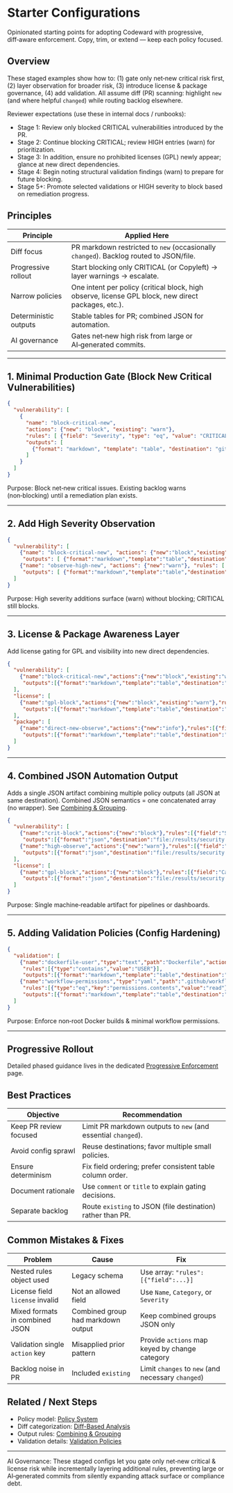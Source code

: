 # Starter Configurations

Opinionated starting points for adopting Codeward with progressive, diff‑aware enforcement. Copy, trim, or extend — keep each policy focused.

## Overview
These staged examples show how to: (1) gate only net‑new critical risk first, (2) layer observation for broader risk, (3) introduce license & package governance, (4) add validation. All assume diff (PR) scanning: highlight `new` (and where helpful `changed`) while routing backlog elsewhere.

Reviewer expectations (use these in internal docs / runbooks):
- Stage 1: Review only blocked CRITICAL vulnerabilities introduced by the PR.
- Stage 2: Continue blocking CRITICAL; review HIGH entries (warn) for prioritization.
- Stage 3: In addition, ensure no prohibited licenses (GPL) newly appear; glance at new direct dependencies.
- Stage 4: Begin noting structural validation findings (warn) to prepare for future blocking.
- Stage 5+: Promote selected validations or HIGH severity to block based on remediation progress.

## Principles
| Principle | Applied Here |
|-----------|--------------|
| Diff focus | PR markdown restricted to `new` (occasionally `changed`). Backlog routed to JSON/file. |
| Progressive rollout | Start blocking only CRITICAL (or Copyleft) → layer warnings → escalate. |
| Narrow policies | One intent per policy (critical block, high observe, license GPL block, new direct packages, etc.). |
| Deterministic outputs | Stable tables for PR; combined JSON for automation. |
| AI governance | Gates net‑new high risk from large or AI‑generated commits. |

---
## 1. Minimal Production Gate (Block New Critical Vulnerabilities)
```json
{
  "vulnerability": [
    {
      "name": "block-critical-new",
      "actions": {"new": "block", "existing": "warn"},
      "rules": [ {"field": "Severity", "type": "eq", "value": "CRITICAL"} ],
      "outputs": [
        {"format": "markdown", "template": "table", "destination": "git:pr", "fields": ["VulnerabilityID","PkgName","Severity","FixedVersion"], "changes": ["new"], "collapse": true}
      ]
    }
  ]
}
```
Purpose: Block net‑new critical issues. Existing backlog warns (non‑blocking) until a remediation plan exists.

---
## 2. Add High Severity Observation
```json
{
  "vulnerability": [
    {"name": "block-critical-new", "actions": {"new":"block","existing":"warn"}, "rules": [ {"field":"Severity","type":"eq","value":"CRITICAL"} ],
     "outputs": [ {"format":"markdown","template":"table","destination":"git:pr","fields":["VulnerabilityID","PkgName","Severity","FixedVersion"],"changes":["new" ]} ]},
    {"name": "observe-high-new", "actions": {"new":"warn"}, "rules": [ {"field":"Severity","type":"eq","value":"HIGH"} ],
     "outputs": [ {"format":"markdown","template":"table","destination":"git:pr","fields":["VulnerabilityID","PkgName","Severity"],"changes":["new"],"collapse": true} ]}
  ]
}
```
Purpose: High severity additions surface (warn) without blocking; CRITICAL still blocks.

---
## 3. License & Package Awareness Layer
Add license gating for GPL and visibility into new direct dependencies.
```json
{
  "vulnerability": [
    {"name":"block-critical-new","actions":{"new":"block","existing":"warn"},"rules":[{"field":"Severity","type":"eq","value":"CRITICAL"}],
     "outputs":[{"format":"markdown","template":"table","destination":"git:pr","fields":["VulnerabilityID","PkgName","Severity","FixedVersion"],"changes":["new"]}]}
  ],
  "license": [
    {"name":"gpl-block","actions":{"new":"block","existing":"warn"},"rules":[{"field":"Category","type":"eq","value":"Copyleft"}],
     "outputs":[{"format":"markdown","template":"table","destination":"git:pr","fields":["Name","Category","Severity","PkgName"],"changes":["new"],"collapse":true}]}
  ],
  "package": [
    {"name":"direct-new-observe","actions":{"new":"info"},"rules":[{"field":"Relationship","type":"eq","value":"direct"}],
     "outputs":[{"format":"markdown","template":"table","destination":"git:pr","fields":["Name","Version","Relationship"],"changes":["new"]}]}
  ]
}
```

---
## 4. Combined JSON Automation Output
Adds a single JSON artifact combining multiple policy outputs (all JSON at same destination). Combined JSON semantics = one concatenated array (no wrapper). See [Combining & Grouping](../output/combining-grouping.md).
```json
{
  "vulnerability": [
    {"name":"crit-block","actions":{"new":"block"},"rules":[{"field":"Severity","type":"eq","value":"CRITICAL"}],
     "outputs":[{"format":"json","destination":"file:/results/security.json","combined":true,"changes":["new"]}]},
    {"name":"high-observe","actions":{"new":"warn"},"rules":[{"field":"Severity","type":"eq","value":"HIGH"}],
     "outputs":[{"format":"json","destination":"file:/results/security.json","combined":true,"changes":["new"]}]}
  ],
  "license": [
    {"name":"gpl-block","actions":{"new":"block"},"rules":[{"field":"Category","type":"eq","value":"Copyleft"}],
     "outputs":[{"format":"json","destination":"file:/results/security.json","combined":true,"changes":["new"]}]}
  ]
}
```
Purpose: Single machine‑readable artifact for pipelines or dashboards.

---
## 5. Adding Validation Policies (Config Hardening)
```json
{
  "validation": [
    {"name":"dockerfile-user","type":"text","path":"Dockerfile","actions":{"new":"block","changed":"block","existing":"warn"},
     "rules":[{"type":"contains","value":"USER"}],
     "outputs":[{"format":"markdown","template":"table","destination":"git:pr","fields":["key","reason","passing"],"changes":["new","changed"],"collapse":true}]},
    {"name":"workflow-permissions","type":"yaml","path":".github/workflows/*.yml","actions":{"new":"block","changed":"block"},
     "rules":[{"type":"eq","key":"permissions.contents","value":"read"},{"type":"not_contains","key":"jobs.*.steps[*].run","value":"curl | sh"}],
     "outputs":[{"format":"markdown","template":"table","destination":"git:pr","fields":["key","reason","passing"],"changes":["new","changed"]}]}
  ]
}
```
Purpose: Enforce non‑root Docker builds & minimal workflow permissions.

---
## Progressive Rollout
Detailed phased guidance lives in the dedicated [Progressive Enforcement](../operations/progressive-enforcement.md) page.

## Best Practices
| Objective | Recommendation |
|-----------|---------------|
| Keep PR review focused | Limit PR markdown outputs to `new` (and essential `changed`). |
| Avoid config sprawl | Reuse destinations; favor multiple small policies. |
| Ensure determinism | Fix field ordering; prefer consistent table column order. |
| Document rationale | Use `comment` or `title` to explain gating decisions. |
| Separate backlog | Route `existing` to JSON (file destination) rather than PR. |

## Common Mistakes & Fixes
| Problem | Cause | Fix |
|---------|-------|-----|
| Nested rules object used | Legacy schema | Use array: `"rules": [{"field":...}]` |
| License field `license` invalid | Not an allowed field | Use `Name`, `Category`, or `Severity` |
| Mixed formats in combined JSON | Combined group had markdown output | Keep combined groups JSON only |
| Validation single `action` key | Misapplied prior pattern | Provide `actions` map keyed by change category |
| Backlog noise in PR | Included `existing` | Limit `changes` to `new` (and necessary `changed`) |

## Related / Next Steps
- Policy model: [Policy System](../concepts/policy-system.md)
- Diff categorization: [Diff-Based Analysis](../concepts/diff-analysis.md)
- Output rules: [Combining & Grouping](../output/combining-grouping.md)
- Validation details: [Validation Policies](../policies/validation.md)

---
AI Governance: These staged configs let you gate only net‑new critical & license risk while incrementally layering additional rules, preventing large or AI‑generated commits from silently expanding attack surface or compliance debt.
